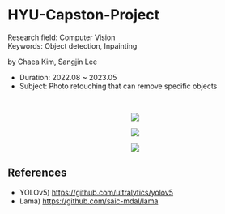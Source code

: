 # HYU-Capston-Project
Research field: Computer Vision  
Keywords: Object detection, Inpainting

by Chaea Kim, Sangjin Lee

- Duration: 2022.08 ~ 2023.05  
- Subject: Photo retouching that can remove specific objects
</br>
<p align="center">
  <img src="https://github.com/2018007956/HYU-Capstone-Project/assets/48304130/b9c846d9-6b54-48d9-905c-5b13f9dfdd15" weight="200">
<p align="center">
  <img src="https://github.com/2018007956/HYU-Capstone-Project/assets/48304130/141aa3a2-4d80-4125-a08e-a2064588adbe" weight="400">
  <p align="center">
  <img src="https://github.com/2018007956/HYU-Capstone-Project/assets/48304130/45222cb4-67f2-41b8-9626-3a30722839d5" weight="600">


## References
- YOLOv5) https://github.com/ultralytics/yolov5
- Lama) https://github.com/saic-mdal/lama


